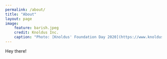 ```yaml
---
permalink: /about/
title: "About"
layout: page
image:
    feature: barish.jpeg
    credit: Knoldus Inc.
    caption: "Photo: [Knoldus' Foundation Day 2020](https://www.knoldus.com/home)"
---
```

Hey there!